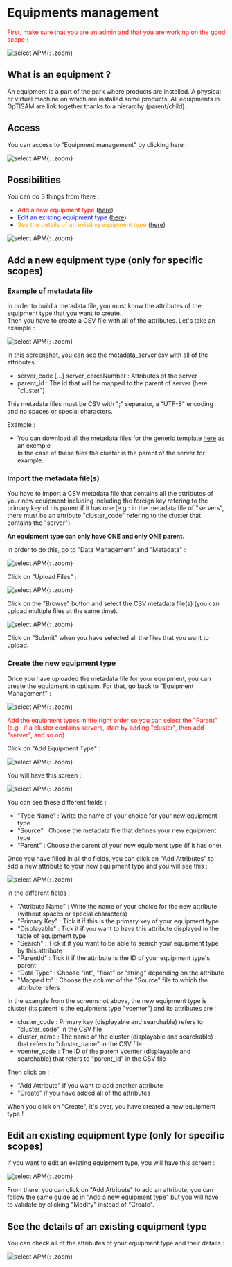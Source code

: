 <link rel="stylesheet" href="../../../css/enlargeImage.css" />

# Equipments management

<span style="color:red">First, make sure that you are an admin and that you are working on the good scope :</span>

![select APM](../../img/goodScopeu.jpg){: .zoom}

## What is an equipment ? 

An equipment is a part of the park where products are installed. A physical or virtual machine on which are installed some products. All equipments in OpTISAM are link together thanks to a hierarchy (parent/child).

## Access

You can access to "Equipment management" by clicking here :

![select APM](../../img/equipMana/accessu.jpg){: .zoom}

## Possibilities

You can do 3 things from there :  
- <span style="color:red">Add a new equipment type</span> ([here](#add-a-new-equipment-type))  
- <span style="color:blue">Edit an existing equipment type</span> ([here](#Edit-an-existing-equipment-type))  
- <span style="color:orange">See the details of an existing equipment type</span> ([here](#see-the-details-of-an-existing-equipment-type))  

![select APM](../../img/equipMana/firstemu.jpg){: .zoom}

## Add a new equipment type (only for specific scopes)

### Example of metadata file

In order to build a metadata file, you must know the attributes of the equipment type that you want to create.  
Then you have to create a CSV file with all of the attributes. Let's take an example :  

![select APM](../../img/equipMana/metadataExcel.jpg){: .zoom}

In this screenshot, you can see the metadata_server.csv with all of the attributes :  
- server_code [...] server_coresNumber : Attributes of the server  
- parent_id : The id that will be mapped to the parent of server (here "cluster")  

This metadata files must be CSV with ";" separator, a "UTF-8" encoding and no spaces or special characters.  

Example :  
- You can download all the metadata files for the generic template [here](../../excel/metadata.zip) as an exemple  
In the case of these files the cluster is the parent of the server for example.  

### Import the metadata file(s) 

You have to import a CSV metadata file that contains all the attributes of your new equipment including including the foreign key refering to the primary key of his parent if it has one (e.g : in the metadata file of "servers", there must be an attribute "cluster_code" refering to the cluster that contains the "server").  

**An equipment type can only have ONE and only ONE parent.**

In order to do this, go to "Data Management" and "Metadata" :

![select APM](../../img/equipMana/metadataFirstu.jpg){: .zoom}

Click on "Upload Files" :

![select APM](../../img/equipMana/metadataUpu.jpg){: .zoom}

Click on the "Browse" button and select the CSV metadata file(s) (you can upload multiple files at the same time).

![select APM](../../img/equipMana/metadataUp2.jpg){: .zoom}

Click on "Submit" when you have selected all the files that you want to upload.

### Create the new equipment type

Once you have uploaded the metadata file for your equipment, you can create the equipment in optisam. For that, go back to "Equipment Management" :

![select APM](../../img/equipMana/accessu.jpg){: .zoom}

<span style="color:red">Add the equipment types in the right order so you can select the "Parent" (e.g : if a cluster contains servers, start by adding "cluster", then add "server", and so on).</span>

Click on "Add Equipment Type" : 

![select APM](../../img/equipMana/createEquipmentu.jpg){: .zoom}

You will have this screen :

![select APM](../../img/equipMana/addEquip.jpg){: .zoom}

You can see these different fields :  
- "Type Name" : Write the name of your choice for your new equipment type  
- "Source" : Choose the metadata file that defines your new equipment type  
- "Parent" : Choose the parent of your new equipment type (if it has one)

Once you have filled in all the fields, you can click on "Add Attributes" to add a new attribute to your new equipment type and you will see this :

![select APM](../../img/equipMana/addEquip2.jpg){: .zoom}

In the different fields :  
- "Attribute Name" : Write the name of your choice for the new attribute (without spaces or special characters)  
- "Primary Key" : Tick it if this is the primary key of your equipment type  
- "Displayable" : Tick it if you want to have this attribute displayed in the table of equipment type  
- "Search" : Tick it if you want to be able to search your equipment type by this attribute  
- "ParentId" : Tick it if the attribute is the ID of your equipment type's parent  
- "Data Type" : Choose "int", "float" or "string" depending on the attribute  
- "Mapped to" : Choose the column of the "Source" file to which the attribute refers  

In the example from the screenshot above, the new equipment type is cluster (its parent is the equipment type "vcenter") and its attributes are :   
- cluster_code : Primary key (displayable and searchable) refers to "cluster_code" in the CSV file  
- cluster_name : The name of the cluster (displayable and searchable) that refers to "cluster_name" in the CSV file  
- vcenter_code : The ID of the parent vcenter (displayable and searchable) that refers to "parent_id" in the CSV file  

Then click on :  
- "Add Attribute" if you want to add another attribute  
- "Create" if you have added all of the attributes  

When you click on "Create", it's over, you have created a new equipment type !

## Edit an existing equipment type (only for specific scopes)

If you want to edit an existing equipment type, you will have this screen :

![select APM](../../img/equipMana/editEquip.jpg){: .zoom}

From there, you can click on "Add Attribute" to add an attribute, you can follow the same guide as in "Add a new equipment type" but you will have to validate by clicking "Modify" instead of "Create".

## See the details of an existing equipment type

You can check all of the attributes of your equipment type and their details :

![select APM](../../img/equipMana/details.jpg){: .zoom}


<script src="../../../js/zoomImage.js"></script>
